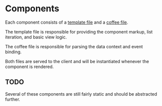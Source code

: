 # Components

Each component consists of a [template file](sidebar/default_sidebar_content.html) and a [coffee file](default_sidebar_content.coffee).

The template file is responsible for providing the component markup, list iteration, and basic view logic.

The coffee file is responsible for parsing the data context and event binding.

Both files are served to the client and will be instantiated whenever the component is rendered.

## TODO

Several of these components are still fairly static and should be abstracted further.